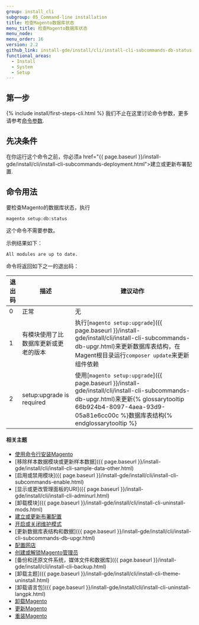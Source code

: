 ```yaml
---
group: install_cli
subgroup: 05_Command-line installation
title: 检查Magento数据库状态
menu_title: 检查Magento数据库状态
menu_node:
menu_order: 16
version: 2.2
github_link: install-gde/install/cli/install-cli-subcommands-db-status.md
functional_areas:
  - Install
  - System
  - Setup
---
```


<h2 id="instgde-cli-before">第一步</h2>
{% include install/first-steps-cli.html %}
我们不止在这里讨论命令参数，更多请参考<a href="{{ page.baseurl }}/install-gde/install/cli/install-cli-subcommands.html#instgde-cli-subcommands-common">命令参数</a>.

<h2 id="instgde-cli-subcommands-db-prereq">先决条件</h2>
在你运行这个命令之前，你必须a href="{{ page.baseurl }}/install-gde/install/cli/install-cli-subcommands-deployment.html">建立或更新布署配置</a>.

## 命令用法
要检查Magento的数据库状态，执行

	magento setup:db:status

这个命令不需要参数。

示例结果如下：

	All modules are up to date.

命令将返回如下之一的退出码：

退出码  | 描述 | 建议动作
|--------------|--------------|--------------|
 0 | 正常 | 无 |
 1 | 有模块使用了比数据库更新或更老的版本 | 执行[`magento setup:upgrade`]({{ page.baseurl }}/install-gde/install/cli/install-cli-subcommands-db-upgr.html)来更新数据库表结构，在Magent根目录运行`composer update`来更新组件依赖 |
 2 | setup:upgrade is required | 使用[`magento setup:upgrade`]({{ page.baseurl }}/install-gde/install/cli/install-cli-subcommands-db-upgr.html)来更新{% glossarytooltip 66b924b4-8097-4aea-93d9-05a81e6cc00c %}数据库表结构{% endglossarytooltip %} |

#### 相关主题

*	<a href="{{ page.baseurl }}/install-gde/install/cli/install-cli-install.html">使用命令行安装Magento</a>
*	[移除样本数据模块或更新样本数据]({{ page.baseurl }}/install-gde/install/cli/install-cli-sample-data-other.html)
*	[启用或禁用模块]({{ page.baseurl }}/install-gde/install/cli/install-cli-subcommands-enable.html)
*	[显示或更改管理面板的URI]({{ page.baseurl }}/install-gde/install/cli/install-cli-adminurl.html)
*	[卸载模块]({{ page.baseurl }}/install-gde/install/cli/install-cli-uninstall-mods.html)
*	<a href="{{ page.baseurl }}/install-gde/install/cli/install-cli-subcommands-deployment.html">建立或更新布署配置</a>
*	<a href="{{ page.baseurl }}/install-gde/install/cli/install-cli-subcommands-maint.html">开启或关闭维护模式</a>
*	[更新数据库表结构和数据]({{ page.baseurl }}/install-gde/install/cli/install-cli-subcommands-db-upgr.html)
*	<a href="{{ page.baseurl }}/install-gde/install/cli/install-cli-subcommands-store.html">配置网店</a>
*	<a href="{{ page.baseurl }}/install-gde/install/cli/install-cli-subcommands-admin.html">创建或解锁Magento管理员</a>
*	[备份和还原文件系统，媒体文件和数据库]({{ page.baseurl }}/install-gde/install/cli/install-cli-backup.html)
*	[卸载主题]({{ page.baseurl }}/install-gde/install/cli/install-cli-theme-uninstall.html)
*	[卸载语言包]({{ page.baseurl }}/install-gde/install/cli/install-cli-uninstall-langpk.html)
*	<a href="{{ page.baseurl }}/install-gde/install/cli/install-cli-uninstall.html#instgde-install-uninstall">卸载Magento</a>
*	<a href="{{ page.baseurl }}/install-gde/install/cli/install-cli-uninstall.html#instgde-install-magento-update">更新Magento</a>
*	<a href="{{ page.baseurl }}/install-gde/install/cli/install-cli-uninstall.html#instgde-install-magento-reinstall">重装Magento</a>
